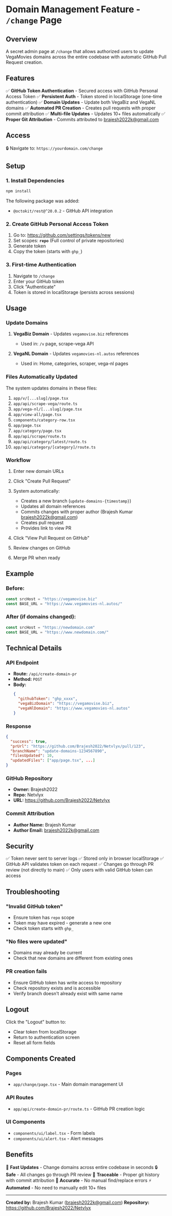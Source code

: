 # Domain Management Feature - `/change` Page

## Overview

A secret admin page at `/change` that allows authorized users to update VegaMovies domains across the entire codebase with automatic GitHub Pull Request creation.

## Features

✅ **GitHub Token Authentication** - Secured access with GitHub Personal Access Token
✅ **Persistent Auth** - Token stored in localStorage (one-time authentication)
✅ **Domain Updates** - Update both VegaBiz and VegaNL domains
✅ **Automated PR Creation** - Creates pull requests with proper commit attribution
✅ **Multi-file Updates** - Updates 10+ files automatically
✅ **Proper Git Attribution** - Commits attributed to brajesh2022k@gmail.com

## Access

🔒 Navigate to: `https://yourdomain.com/change`

## Setup

### 1. Install Dependencies

```bash
npm install
```

The following package was added:
- `@octokit/rest@^20.0.2` - GitHub API integration

### 2. Create GitHub Personal Access Token

1. Go to: https://github.com/settings/tokens/new
2. Set scopes: **`repo`** (Full control of private repositories)
3. Generate token
4. Copy the token (starts with `ghp_`)

### 3. First-time Authentication

1. Navigate to `/change`
2. Enter your GitHub token
3. Click "Authenticate"
4. Token is stored in localStorage (persists across sessions)

## Usage

### Update Domains

1. **VegaBiz Domain** - Updates `vegamovise.biz` references
   - Used in: `/v` page, scrape-vega API
   
2. **VegaNL Domain** - Updates `vegamovies-nl.autos` references
   - Used in: Home, categories, scraper, vega-nl pages

### Files Automatically Updated

The system updates domains in these files:

1. `app/v/[...slug]/page.tsx`
2. `app/api/scrape-vega/route.ts`
3. `app/vega-nl/[...slug]/page.tsx`
4. `app/view-all/page.tsx`
5. `components/category-row.tsx`
6. `app/page.tsx`
7. `app/category/page.tsx`
8. `app/api/scrape/route.ts`
9. `app/api/category/latest/route.ts`
10. `app/api/category/[category]/route.ts`

### Workflow

1. Enter new domain URLs
2. Click "Create Pull Request"
3. System automatically:
   - Creates a new branch (`update-domains-{timestamp}`)
   - Updates all domain references
   - Commits changes with proper author (Brajesh Kumar <brajesh2022k@gmail.com>)
   - Creates pull request
   - Provides link to view PR

4. Click "View Pull Request on GitHub"
5. Review changes on GitHub
6. Merge PR when ready

## Example

### Before:
```typescript
const srcHost = "https://vegamovise.biz"
const BASE_URL = "https://www.vegamovies-nl.autos/"
```

### After (if domains changed):
```typescript
const srcHost = "https://newdomain.com"
const BASE_URL = "https://www.newdomain.com/"
```

## Technical Details

### API Endpoint
- **Route:** `/api/create-domain-pr`
- **Method:** `POST`
- **Body:**
  ```json
  {
    "githubToken": "ghp_xxxx",
    "vegaBizDomain": "https://vegamovise.biz",
    "vegaNlDomain": "https://www.vegamovies-nl.autos"
  }
  ```

### Response
```json
{
  "success": true,
  "prUrl": "https://github.com/Brajesh2022/Netvlyx/pull/123",
  "branchName": "update-domains-1234567890",
  "filesUpdated": 10,
  "updatedFiles": ["app/page.tsx", ...]
}
```

### GitHub Repository
- **Owner:** Brajesh2022
- **Repo:** Netvlyx
- **URL:** https://github.com/Brajesh2022/Netvlyx

### Commit Attribution
- **Author Name:** Brajesh Kumar
- **Author Email:** brajesh2022k@gmail.com

## Security

✅ Token never sent to server logs
✅ Stored only in browser localStorage
✅ GitHub API validates token on each request
✅ Changes go through PR review (not directly to main)
✅ Only users with valid GitHub token can access

## Troubleshooting

### "Invalid GitHub token"
- Ensure token has `repo` scope
- Token may have expired - generate a new one
- Check token starts with `ghp_`

### "No files were updated"
- Domains may already be current
- Check that new domains are different from existing ones

### PR creation fails
- Ensure GitHub token has write access to repository
- Check repository exists and is accessible
- Verify branch doesn't already exist with same name

## Logout

Click the "Logout" button to:
- Clear token from localStorage
- Return to authentication screen
- Reset all form fields

## Components Created

### Pages
- `app/change/page.tsx` - Main domain management UI

### API Routes
- `app/api/create-domain-pr/route.ts` - GitHub PR creation logic

### UI Components
- `components/ui/label.tsx` - Form labels
- `components/ui/alert.tsx` - Alert messages

## Benefits

🚀 **Fast Updates** - Change domains across entire codebase in seconds
🔒 **Safe** - All changes go through PR review
📝 **Traceable** - Proper git history with commit attribution
🎯 **Accurate** - No manual find/replace errors
⚡ **Automated** - No need to manually edit 10+ files

---

**Created by:** Brajesh Kumar (brajesh2022k@gmail.com)
**Repository:** https://github.com/Brajesh2022/Netvlyx
